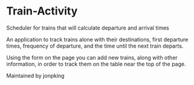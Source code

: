 # Train-Activity
Scheduler for trains that will calculate departure and arrival times

An application to track trains alone with their destinations, first departure
times, frequency of departure, and the time until the next train departs.

Using the form on the page you can add new trains, along with other information,
in order to track them on the table near the top of the page.

Maintained by jonpking
